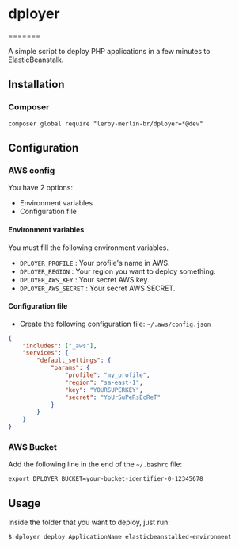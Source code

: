 # dployer
=======

A simple script to deploy PHP applications in a few minutes to ElasticBeanstalk.

## Installation

### Composer

```shell
composer global require "leroy-merlin-br/dployer=*@dev"
```

## Configuration

### AWS config

You have 2 options:

- Environment variables
- Configuration file

#### Environment variables

You must fill the following environment variables.

- `DPLOYER_PROFILE` : Your profile's name in AWS.
- `DPLOYER_REGION`  : Your region you want to deploy something.
- `DPLOYER_AWS_KEY` : Your secret AWS key.
- `DPLOYER_AWS_SECRET` : Your secret AWS SECRET.

#### Configuration file

- Create the following configuration file: `~/.aws/config.json`

```json
{
    "includes": ["_aws"],
    "services": {
        "default_settings": {
            "params": {
                "profile": "my_profile",
                "region": "sa-east-1",
                "key": "YOURSUPERKEY",
                "secret": "YoUrSuPeRsEcReT"
            }
        }
    }
}
```

### AWS Bucket

Add the following line in the end of the `~/.bashrc` file:
``` shell
export DPLOYER_BUCKET=your-bucket-identifier-0-12345678
```

## Usage
Inside the folder that you want to deploy, just run:
```shell
$ dployer deploy ApplicationName elasticbeanstalked-environment
